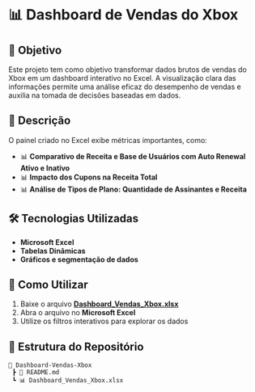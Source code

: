 # 📊 Dashboard de Vendas do Xbox  

## 🎯 Objetivo  

Este projeto tem como objetivo transformar dados brutos de vendas do Xbox em um dashboard interativo no Excel. A visualização clara das informações permite uma análise eficaz do desempenho de vendas e auxilia na tomada de decisões baseadas em dados.  

## 📝 Descrição  

O painel criado no Excel exibe métricas importantes, como:  

- 📊 **Comparativo de Receita e Base de Usuários com Auto Renewal Ativo e Inativo**  
- 📊 **Impacto dos Cupons na Receita Total**  
- 📊 **Análise de Tipos de Plano: Quantidade de Assinantes e Receita**  

## 🛠️ Tecnologias Utilizadas  

- **Microsoft Excel**  
- **Tabelas Dinâmicas**  
- **Gráficos e segmentação de dados**  

## 🚀 Como Utilizar  

1. Baixe o arquivo **[Dashboard_Vendas_Xbox.xlsx]([link_do_arquivo_aqui](https://github.com/DenilsonMarcio/dio-desafio-dashboard/blob/master/dio-desafio-dashboard/dashboard_xbox.xlsx))**  
2. Abra o arquivo no **Microsoft Excel**  
3. Utilize os filtros interativos para explorar os dados  

## 📂 Estrutura do Repositório  

```plaintext
📂 Dashboard-Vendas-Xbox  
 ┣ 📜 README.md  
 ┗ 📊 Dashboard_Vendas_Xbox.xlsx  
 
